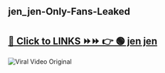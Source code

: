 
 ## jen_jen-Only-Fans-Leaked

# <h2><a href="https://clipsfans.com/jen_jen&ref=git">🔗 Click to LINKS ⏩⏩ 👉 🟢 jen jen </a></h2>

<a href="https://clipsfans.com/jen_jen&ref=git" rel="nofollow" data-target="animated-image.originalLink"><img src="https://i.ibb.co.com/xMMVF88/686577567.gif" alt="Viral Video Original" style="max-width: 100%; display: inline-block;" data-target="animated-image.originalImage"></a>

